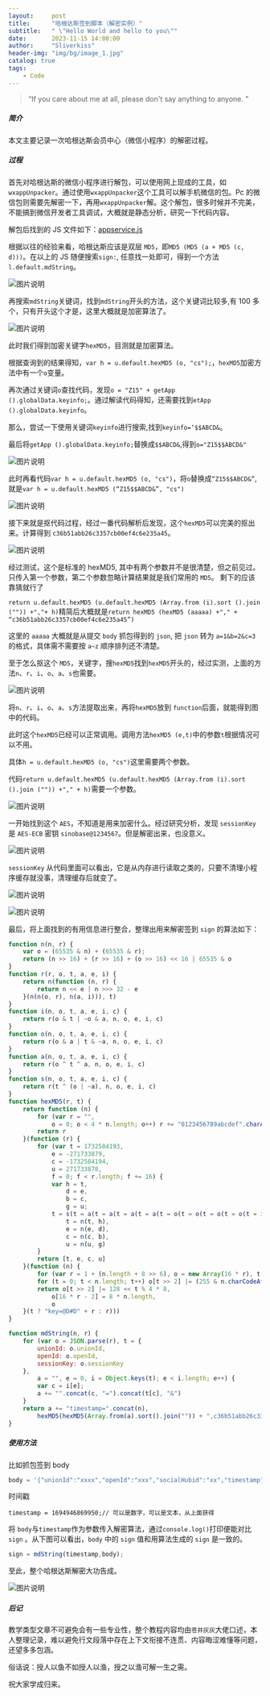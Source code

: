 ```yaml
---
layout:     post
title:      "哈根达斯签到脚本（解密实例）"
subtitle:   " \"Hello World and hello to you\""
date:       2023-11-15 14:00:00
author:     "Sliverkiss"
header-img: "img/bg/image_1.jpg"
catalog: true
tags:
    - Code
---
```


> “If you care about me at all, please don't say anything to anyone. ”

##### 简介

本文主要记录一次哈根达斯会员中心（微信小程序）的解密过程。

##### 过程

首先对哈根达斯的微信小程序进行解包，可以使用网上现成的工具，如`wxappUnpacker`。通过使用`wxappUnpacker`这个工具可以解手机微信的包。Pc 的微信包则需要先解密一下，再用`wxappUnpacker`解。这个解包，很多时候并不完美，不能搞到微信开发者工具调试，大概就是静态分析，研究一下代码内容。

解包后找到的 JS 文件如下：[appservice.js](https://t.me/NobyDa_Chat/1501857)

根据以往的经验来看，哈根达斯应该是双层 `MD5`，即`MD5 (MD5 (a + MD5 (c, d)))`。在以上的 JS 随便搜索`sign:`, 任意找一处即可，得到一个方法`l.default.mdString`。

![图片说明](../../../../img/hgds/image_1.jpg "title")

再搜索`mdString`关键词，找到`mdString`开头的方法，这个关键词比较多,有 100 多个，只有开头这个才是，这里大概就是加密算法了。

![图片说明](../../../../img/hgds/image_2.jpg "title")

此时我们得到加密关键字`hexMD5`，目测就是加密算法。

根据查询到的结果得知，`var h = u.default.hexMD5 (o, "cs");`，`hexMD5`加密方法中有一个`o`变量。

再次通过关键词`o`查找代码，发现`o = "Z15" + getApp ().globalData.keyinfo;`。通过解读代码得知，还需要找到`etApp ().globalData.keyinfo`。

那么，尝试一下使用关键词`keyinfo`进行搜索,找到`keyinfo=‘$$ABCD&`。

最后将`getApp ().globalData.keyinfo;`替换成`$$ABCD&`,得到`o="Z15$$ABCD&"`

![图片说明](../../../../img/hgds/image_3.jpg "title")

此时再看代码`var h = u.default.hexMD5 (o, "cs")`，将`o`替换成`“Z15$$ABCD&”`,就是`var h = u.default.hexMD5 (“Z15$$ABCD&”, "cs")`

![图片说明](../../../../img/hgds/image_4.jpg "title")

接下来就是抠代码过程，经过一番代码解析后发现，这个`hexMD5`可以完美的抠出来。计算得到 `c36b51abb26c3357cb00ef4c6e235a45`。

![图片说明](../../../../img/hgds/image_5.jpg "title")

经过测试，这个是标准的 hexMD5, 其中有两个参数并不是很清楚，但之前见过。只传入第一个参数，第二个参数忽略计算结果就是我们常用的 `MD5`。 剩下的应该靠猜就行了

`return u.default.hexMD5 (u.default.hexMD5 (Array.from (i).sort ().join ("")) +","+ h)`精简后大概就是`return hexMD5 (hexMD5 (aaaaa) +"," + “c36b51abb26c3357cb00ef4c6e235a45”)`

这里的 `aaaaa` 大概就是从提交 `body` 抓包得到的 `json`, 把 `json` 转为 `a=1&b=2&c=3` 的格式，具体需不需要按 `a~z` 顺序排列还不清楚。

至于怎么抠这个 `MD5`，关键字，搜`hexMD5`找到`hexMD5`开头的，经过实测，上面的方法`n`、`r`、`i`、`o`、`a`、`s`也需要。

![图片说明](../../../../img/hgds/image_6.jpg "title")

将`n`、`r`、`i`、`o`、`a`、`s`方法提取出来，再将`hexMD5`放到 `function`后面，就能得到图中的代码。

此时这个`hexMD5`已经可以正常调用。调用方法`hexMD5 (e,t)`中的参数`t`根据情况可以不用。

具体`h = u.default.hexMD5 (o, "cs")`这里需要两个参数。

代码`return u.default.hexMD5 (u.default.hexMD5 (Array.from (i).sort ().join ("")) +"," + h)`需要一个参数。

![图片说明](../../../../img/hgds/image_7.jpg "title")

一开始找到这个 `AES`，不知道是用来加密什么。经过研究分析，发现 `sessionKey` 是 `AES-ECB` 密钥 `sinobase@1234567`。但是解密出来，也没意义。

![图片说明](../../../../img/hgds/image_7.jpg "title")

`sessionKey` 从代码里面可以看出，它是从内存进行读取之类的，只要不清理小程序缓存就没事，清理缓存后就变了。

![图片说明](../../../../img/hgds/image_8.jpg "title")

![图片说明](../../../../img/hgds/image_9.jpg "title")

最后，将上面找到的有用信息进行整合，整理出用来解密签到 `sign` 的算法如下：

```js
function n(n, r) {
    var o = (65535 & n) + (65535 & r);
    return (n >> 16) + (r >> 16) + (o >> 16) << 16 | 65535 & o
}
function r(r, o, t, a, e, i) {
    return n(function (n, r) {
        return n << e | n >>> 32 - e
    }(n(n(o, r), n(a, i))), t)
}
function i(n, o, t, a, e, i, c) {
    return r(o & t | ~o & a, n, o, e, i, c)
}
function o(n, o, t, a, e, i, c) {
    return r(o & a | t & ~a, n, o, e, i, c)
}
function a(n, o, t, a, e, i, c) {
    return r(o ^ t ^ a, n, o, e, i, c)
}
function s(n, o, t, a, e, i, c) {
    return r(t ^ (o | ~a), n, o, e, i, c)
}
function hexMD5(r, t) {
    return function (n) {
        for (var r = "",
            o = 0; o < 4 * n.length; o++) r += "0123456789abcdef".charAt(n[o >> 2] >> o % 4 * 8 + 4 & 15) + "0123456789abcdef".charAt(n[o >> 2] >> o % 4 * 8 & 15);
        return r
    }(function (r) {
        for (var t = 1732584193,
            e = -271733879,
            c = -1732584194,
            u = 271733878,
            f = 0; f < r.length; f += 16) {
            var h = t,
                d = e,
                b = c,
                g = u;
            t = s(t = a(t = a(t = a(t = a(t = o(t = o(t = o(t = o(t = i(t = i(t = i(t = i(t, e, c, u, r[f + 0], 7, -680876936), e = i(e, c = i(c, u = i(u, t, e, c, r[f + 1], 12, -389564586), t, e, r[f + 2], 17, 606105819), u, t, r[f + 3], 22, -1044525330), c, u, r[f + 4], 7, -176418897), e = i(e, c = i(c, u = i(u, t, e, c, r[f + 5], 12, 1200080426), t, e, r[f + 6], 17, -1473231341), u, t, r[f + 7], 22, -45705983), c, u, r[f + 8], 7, 1770035416), e = i(e, c = i(c, u = i(u, t, e, c, r[f + 9], 12, -1958414417), t, e, r[f + 10], 17, -42063), u, t, r[f + 11], 22, -1990404162), c, u, r[f + 12], 7, 1804603682), e = i(e, c = i(c, u = i(u, t, e, c, r[f + 13], 12, -40341101), t, e, r[f + 14], 17, -1502002290), u, t, r[f + 15], 22, 1236535329), c, u, r[f + 1], 5, -165796510), e = o(e, c = o(c, u = o(u, t, e, c, r[f + 6], 9, -1069501632), t, e, r[f + 11], 14, 643717713), u, t, r[f + 0], 20, -373897302), c, u, r[f + 5], 5, -701558691), e = o(e, c = o(c, u = o(u, t, e, c, r[f + 10], 9, 38016083), t, e, r[f + 15], 14, -660478335), u, t, r[f + 4], 20, -405537848), c, u, r[f + 9], 5, 568446438), e = o(e, c = o(c, u = o(u, t, e, c, r[f + 14], 9, -1019803690), t, e, r[f + 3], 14, -187363961), u, t, r[f + 8], 20, 1163531501), c, u, r[f + 13], 5, -1444681467), e = o(e, c = o(c, u = o(u, t, e, c, r[f + 2], 9, -51403784), t, e, r[f + 7], 14, 1735328473), u, t, r[f + 12], 20, -1926607734), c, u, r[f + 5], 4, -378558), e = a(e, c = a(c, u = a(u, t, e, c, r[f + 8], 11, -2022574463), t, e, r[f + 11], 16, 1839030562), u, t, r[f + 14], 23, -35309556), c, u, r[f + 1], 4, -1530992060), e = a(e, c = a(c, u = a(u, t, e, c, r[f + 4], 11, 1272893353), t, e, r[f + 7], 16, -155497632), u, t, r[f + 10], 23, -1094730640), c, u, r[f + 13], 4, 681279174), e = a(e, c = a(c, u = a(u, t, e, c, r[f + 0], 11, -358537222), t, e, r[f + 3], 16, -722521979), u, t, r[f + 6], 23, 76029189), c, u, r[f + 9], 4, -640364487), e = a(e, c = a(c, u = a(u, t, e, c, r[f + 12], 11, -421815835), t, e, r[f + 15], 16, 530742520), u, t, r[f + 2], 23, -995338651), c, u, r[f + 0], 6, -198630844),e = s(e = s(e = s(e = s(e, c = s(c, u = s(u, t, e, c, r[f + 7], 10, 1126891415), t, e, r[f + 14], 15, -1416354905), u, t, r[f + 5], 21, -57434055), c = s(c, u = s(u, t = s(t, e, c, u, r[f + 12], 6, 1700485571), e, c, r[f + 3], 10, -1894986606), t, e, r[f + 10], 15, -1051523), u, t, r[f + 1], 21, -2054922799), c = s(c, u = s(u, t = s(t, e, c, u, r[f + 8], 6, 1873313359), e, c, r[f + 15], 10, -30611744), t, e, r[f + 6], 15, -1560198380), u, t, r[f + 13], 21, 1309151649), c = s(c, u = s(u, t = s(t, e, c, u, r[f + 4], 6, -145523070), e, c, r[f + 11], 10, -1120210379), t, e, r[f + 2], 15, 718787259), u, t, r[f + 9], 21, -343485551),
                t = n(t, h),
                e = n(e, d),
                c = n(c, b),
                u = n(u, g)
        }
        return [t, e, c, u]
    }(function (n) {
        for (var r = 1 + (n.length + 8 >> 6), o = new Array(16 * r), t = 0; t < 16 * r; t++) o[t] = 0;
        for (t = 0; t < n.length; t++) o[t >> 2] |= (255 & n.charCodeAt(t)) << t % 4 * 8;
        return o[t >> 2] |= 128 << t % 4 * 8,
            o[16 * r - 2] = 8 * n.length,
            o
    }(t ? "key=@D#D" + r : r)))
}

function mdString(n, r) {
    for (var o = JSON.parse(r), t = {
        unionId: o.unionId,
        openId: o.openId,
        sessionKey: o.sessionKey
    },
        a = "", e = 0, i = Object.keys(t); e < i.length; e++) {
        var c = i[e];
        a += "".concat(c, "=").concat(t[c], "&")
    }
    return a += "timestamp=".concat(n),
        hexMD5(hexMD5(Array.from(a).sort().join("")) + ",c36b51abb26c3357cb00ef4c6e235a45")
}
```

##### 使用方法

比如抓包签到 body
```js
body = '{"unionId":"xxxx","openId":"xxx","socialHubid":"xx","timestamp":1694946869950,"sign":"xxx","sessionKey":"xxxx"}';
```
 时间戳
```
timestamp = 1694946869950;// 可以是数字，可以是文本，从上面获得
```
将 `body`与`timestamp`作为参数传入解密算法，通过`console.log()`打印便能对比 `sign` 。从下图可以看出，`body` 中的 `sign` 值和用算法生成的 `sign` 是一致的。
```js
sign = mdString(timestamp,body);
```

至此，整个哈根达斯解密大功告成。

![图片说明](../../../../img/hgds/image_10.jpg "title")

##### 后记

教学类型文章不可避免会有一些专业性，整个教程内容均由`苍井灰灰`大佬口述，本人整理记录，难以避免行文段落中存在上下文衔接不连贯、内容晦涩难懂等问题，还望多多包涵。

俗话说：授人以鱼不如授人以渔，授之以渔可解一生之需。

祝大家学成归来。








<!-- *———      __ 后记于 __* -->
